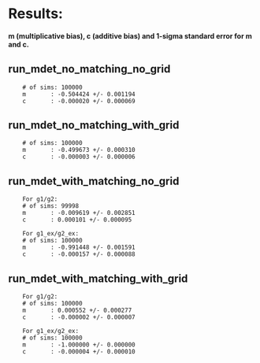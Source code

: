 # Results:
#### m (multiplicative bias), c (additive bias) and 1-sigma standard error for m and c.

## run_mdet_no_matching_no_grid

```
    # of sims: 100000
    m       : -0.504424 +/- 0.001194
    c       : -0.000020 +/- 0.000069
```

## run_mdet_no_matching_with_grid

```
    # of sims: 100000
    m       : -0.499673 +/- 0.000310
    c       : -0.000003 +/- 0.000006
```

## run_mdet_with_matching_no_grid

```
    For g1/g2:
    # of sims: 99998
    m       : -0.009619 +/- 0.002851
    c       : 0.000101 +/- 0.000095
    
    For g1_ex/g2_ex:
    # of sims: 100000
    m       : -0.991448 +/- 0.001591
    c       : -0.000157 +/- 0.000088
```

## run_mdet_with_matching_with_grid

```
    For g1/g2:
    # of sims: 100000
    m       : 0.000552 +/- 0.000277
    c       : -0.000002 +/- 0.000007
    
    For g1_ex/g2_ex:
    # of sims: 100000
    m       : -1.000000 +/- 0.000000
    c       : -0.000004 +/- 0.000010
```
